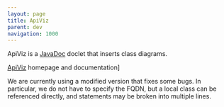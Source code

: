 ```yaml
---
layout: page
title: ApiViz
parent: dev
navigation: 1000
---
```


ApiViz is a [JavaDoc](/dev/javadoc) doclet that inserts class diagrams.

[ApiViz](http://code.google.com/p/apiviz/) homepage and documentation\]

We are currently using a modified version that fixes some bugs. In particular, we do not have to specify the FQDN, but a local class can be referenced directly, and statements may be broken into multiple lines.
